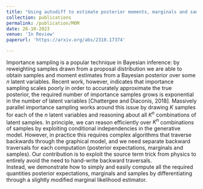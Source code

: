 ```yaml
---
title: "Using autodiff to estimate posterior moments, marginals and samples"
collection: publications
permalink: /publication/MOM
date: 26-10-2023
venue: 'In Review'
paperurl: 'https://arxiv.org/abs/2310.17374'

---
```

Importance sampling is a popular technique in Bayesian inference: by reweighting samples drawn from a proposal distribution we are able to obtain samples and moment estimates from a Bayesian posterior over some $n$ latent variables. 
Recent work, however, indicates that importance sampling scales poorly in order to accurately approximate the true posterior, the required number of importance samples grows is exponential in the number of latent variables [Chattergee and Diaconis, 2018].
Massively parallel importance sampling works around this issue by drawing $K$ samples for each of the $n$ latent variables and reasoning about all $K^n$ combinations of latent samples.
In principle, we can reason efficiently over $K^n$ combinations of samples by exploiting conditional independencies in the generative model.
However, in practice this requires complex algorithms that traverse backwards through the graphical model, and we need separate backward traversals for each computation (posterior expectations, marginals and samples).
Our contribution is to exploit the source term trick from physics to entirely avoid the need to hand-write backward traversals.  
Instead, we demonstrate how to simply and easily compute all the required quantities posterior expectations, marginals and samples by differentiating through a slightly modified marginal likelihood estimator.
